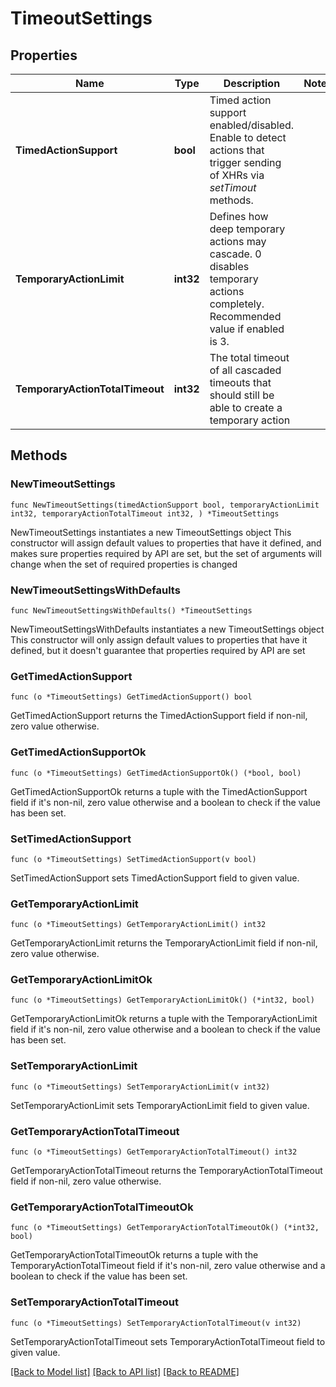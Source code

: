 # TimeoutSettings

## Properties

Name | Type | Description | Notes
------------ | ------------- | ------------- | -------------
**TimedActionSupport** | **bool** | Timed action support enabled/disabled.   Enable to detect actions that trigger sending of XHRs via *setTimout* methods. | 
**TemporaryActionLimit** | **int32** | Defines how deep temporary actions may cascade. 0 disables temporary actions completely. Recommended value if enabled is 3. | 
**TemporaryActionTotalTimeout** | **int32** | The total timeout of all cascaded timeouts that should still be able to create a temporary action | 

## Methods

### NewTimeoutSettings

`func NewTimeoutSettings(timedActionSupport bool, temporaryActionLimit int32, temporaryActionTotalTimeout int32, ) *TimeoutSettings`

NewTimeoutSettings instantiates a new TimeoutSettings object
This constructor will assign default values to properties that have it defined,
and makes sure properties required by API are set, but the set of arguments
will change when the set of required properties is changed

### NewTimeoutSettingsWithDefaults

`func NewTimeoutSettingsWithDefaults() *TimeoutSettings`

NewTimeoutSettingsWithDefaults instantiates a new TimeoutSettings object
This constructor will only assign default values to properties that have it defined,
but it doesn't guarantee that properties required by API are set

### GetTimedActionSupport

`func (o *TimeoutSettings) GetTimedActionSupport() bool`

GetTimedActionSupport returns the TimedActionSupport field if non-nil, zero value otherwise.

### GetTimedActionSupportOk

`func (o *TimeoutSettings) GetTimedActionSupportOk() (*bool, bool)`

GetTimedActionSupportOk returns a tuple with the TimedActionSupport field if it's non-nil, zero value otherwise
and a boolean to check if the value has been set.

### SetTimedActionSupport

`func (o *TimeoutSettings) SetTimedActionSupport(v bool)`

SetTimedActionSupport sets TimedActionSupport field to given value.


### GetTemporaryActionLimit

`func (o *TimeoutSettings) GetTemporaryActionLimit() int32`

GetTemporaryActionLimit returns the TemporaryActionLimit field if non-nil, zero value otherwise.

### GetTemporaryActionLimitOk

`func (o *TimeoutSettings) GetTemporaryActionLimitOk() (*int32, bool)`

GetTemporaryActionLimitOk returns a tuple with the TemporaryActionLimit field if it's non-nil, zero value otherwise
and a boolean to check if the value has been set.

### SetTemporaryActionLimit

`func (o *TimeoutSettings) SetTemporaryActionLimit(v int32)`

SetTemporaryActionLimit sets TemporaryActionLimit field to given value.


### GetTemporaryActionTotalTimeout

`func (o *TimeoutSettings) GetTemporaryActionTotalTimeout() int32`

GetTemporaryActionTotalTimeout returns the TemporaryActionTotalTimeout field if non-nil, zero value otherwise.

### GetTemporaryActionTotalTimeoutOk

`func (o *TimeoutSettings) GetTemporaryActionTotalTimeoutOk() (*int32, bool)`

GetTemporaryActionTotalTimeoutOk returns a tuple with the TemporaryActionTotalTimeout field if it's non-nil, zero value otherwise
and a boolean to check if the value has been set.

### SetTemporaryActionTotalTimeout

`func (o *TimeoutSettings) SetTemporaryActionTotalTimeout(v int32)`

SetTemporaryActionTotalTimeout sets TemporaryActionTotalTimeout field to given value.



[[Back to Model list]](../README.md#documentation-for-models) [[Back to API list]](../README.md#documentation-for-api-endpoints) [[Back to README]](../README.md)



